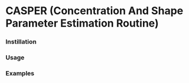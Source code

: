 # CASPER (Concentration And Shape Parameter Estimation Routine)


### Instillation

### Usage

### Examples